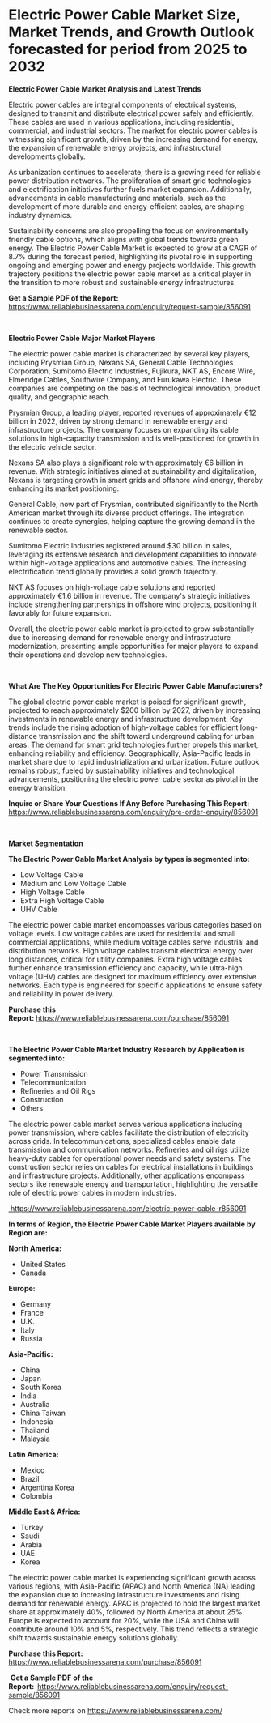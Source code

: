 <p><h1>Electric Power Cable Market Size, Market Trends, and Growth Outlook forecasted for period from 2025 to 2032</h1></p><p><strong>Electric Power Cable Market Analysis and Latest Trends</strong></p>
<p><p>Electric power cables are integral components of electrical systems, designed to transmit and distribute electrical power safely and efficiently. These cables are used in various applications, including residential, commercial, and industrial sectors. The market for electric power cables is witnessing significant growth, driven by the increasing demand for energy, the expansion of renewable energy projects, and infrastructural developments globally. </p><p>As urbanization continues to accelerate, there is a growing need for reliable power distribution networks. The proliferation of smart grid technologies and electrification initiatives further fuels market expansion. Additionally, advancements in cable manufacturing and materials, such as the development of more durable and energy-efficient cables, are shaping industry dynamics. </p><p>Sustainability concerns are also propelling the focus on environmentally friendly cable options, which aligns with global trends towards green energy. The Electric Power Cable Market is expected to grow at a CAGR of 8.7% during the forecast period, highlighting its pivotal role in supporting ongoing and emerging power and energy projects worldwide. This growth trajectory positions the electric power cable market as a critical player in the transition to more robust and sustainable energy infrastructures.</p></p>
<p><strong>Get a Sample PDF of the Report:&nbsp;</strong> <a href="https://www.reliablebusinessarena.com/enquiry/request-sample/856091?utm_campaign=2339&utm_medium=2&utm_source=Github&utm_content=ia&utm_term=13022025&utm_id=electric-power-cable">https://www.reliablebusinessarena.com/enquiry/request-sample/856091</a></p>
<p>&nbsp;</p>
<p><strong>Electric Power Cable Major Market Players</strong></p>
<p><p>The electric power cable market is characterized by several key players, including Prysmian Group, Nexans SA, General Cable Technologies Corporation, Sumitomo Electric Industries, Fujikura, NKT AS, Encore Wire, Elmeridge Cables, Southwire Company, and Furukawa Electric. These companies are competing on the basis of technological innovation, product quality, and geographic reach.</p><p>Prysmian Group, a leading player, reported revenues of approximately €12 billion in 2022, driven by strong demand in renewable energy and infrastructure projects. The company focuses on expanding its cable solutions in high-capacity transmission and is well-positioned for growth in the electric vehicle sector.</p><p>Nexans SA also plays a significant role with approximately €6 billion in revenue. With strategic initiatives aimed at sustainability and digitalization, Nexans is targeting growth in smart grids and offshore wind energy, thereby enhancing its market positioning.</p><p>General Cable, now part of Prysmian, contributed significantly to the North American market through its diverse product offerings. The integration continues to create synergies, helping capture the growing demand in the renewable sector.</p><p>Sumitomo Electric Industries registered around $30 billion in sales, leveraging its extensive research and development capabilities to innovate within high-voltage applications and automotive cables. The increasing electrification trend globally provides a solid growth trajectory.</p><p>NKT AS focuses on high-voltage cable solutions and reported approximately €1.6 billion in revenue. The company's strategic initiatives include strengthening partnerships in offshore wind projects, positioning it favorably for future expansion.</p><p>Overall, the electric power cable market is projected to grow substantially due to increasing demand for renewable energy and infrastructure modernization, presenting ample opportunities for major players to expand their operations and develop new technologies.</p></p>
<p>&nbsp;</p>
<p><strong>What Are The Key Opportunities For Electric Power Cable Manufacturers?</strong></p>
<p><p>The global electric power cable market is poised for significant growth, projected to reach approximately $200 billion by 2027, driven by increasing investments in renewable energy and infrastructure development. Key trends include the rising adoption of high-voltage cables for efficient long-distance transmission and the shift toward underground cabling for urban areas. The demand for smart grid technologies further propels this market, enhancing reliability and efficiency. Geographically, Asia-Pacific leads in market share due to rapid industrialization and urbanization. Future outlook remains robust, fueled by sustainability initiatives and technological advancements, positioning the electric power cable sector as pivotal in the energy transition.</p></p>
<p><strong>Inquire or Share Your Questions If Any Before Purchasing This Report:</strong> <a href="https://www.reliablebusinessarena.com/enquiry/pre-order-enquiry/856091?utm_campaign=2339&utm_medium=2&utm_source=Github&utm_content=ia&utm_term=13022025&utm_id=electric-power-cable">https://www.reliablebusinessarena.com/enquiry/pre-order-enquiry/856091</a></p>
<p>&nbsp;</p>
<p><strong>Market Segmentation</strong></p>
<p><strong>The Electric Power Cable Market Analysis by types is segmented into:</strong></p>
<p><ul><li>Low Voltage Cable</li><li>Medium and Low Voltage Cable</li><li>High Voltage Cable</li><li>Extra High Voltage Cable</li><li>UHV Cable</li></ul></p>
<p><p>The electric power cable market encompasses various categories based on voltage levels. Low voltage cables are used for residential and small commercial applications, while medium voltage cables serve industrial and distribution networks. High voltage cables transmit electrical energy over long distances, critical for utility companies. Extra high voltage cables further enhance transmission efficiency and capacity, while ultra-high voltage (UHV) cables are designed for maximum efficiency over extensive networks. Each type is engineered for specific applications to ensure safety and reliability in power delivery.</p></p>
<p><strong>Purchase this Report:&nbsp;</strong><a href="https://www.reliablebusinessarena.com/purchase/856091?utm_campaign=2339&utm_medium=2&utm_source=Github&utm_content=ia&utm_term=13022025&utm_id=electric-power-cable">https://www.reliablebusinessarena.com/purchase/856091</a></p>
<p>&nbsp;</p>
<p><strong>The Electric Power Cable Market Industry Research by Application is segmented into:</strong></p>
<p><ul><li>Power Transmission</li><li>Telecommunication</li><li>Refineries and Oil Rigs</li><li>Construction</li><li>Others</li></ul></p>
<p><p>The electric power cable market serves various applications including power transmission, where cables facilitate the distribution of electricity across grids. In telecommunications, specialized cables enable data transmission and communication networks. Refineries and oil rigs utilize heavy-duty cables for operational power needs and safety systems. The construction sector relies on cables for electrical installations in buildings and infrastructure projects. Additionally, other applications encompass sectors like renewable energy and transportation, highlighting the versatile role of electric power cables in modern industries.</p></p>
<p><a href="https://www.reliablebusinessarena.com/electric-power-cable-r856091?utm_campaign=2339&utm_medium=2&utm_source=Github&utm_content=ia&utm_term=13022025&utm_id=electric-power-cable">&nbsp;https://www.reliablebusinessarena.com/electric-power-cable-r856091</a></p>
<p><strong>In terms of Region, the Electric Power Cable Market Players available by Region are:</strong></p>
<p>
    <p> <strong> North America: </strong>
        <ul>
            <li>United States</li>
            <li>Canada</li>
        </ul>
        </p> 
    <p> <strong> Europe: </strong>
        <ul>
            <li>Germany</li>
            <li>France</li>
            <li>U.K.</li>
            <li>Italy</li>
            <li>Russia</li>
        </ul>
        </p> 
    <p> <strong> Asia-Pacific: </strong>
        <ul>
            <li>China</li>
            <li>Japan</li>
            <li>South Korea</li>
            <li>India</li>
            <li>Australia</li>
            <li>China Taiwan</li>
            <li>Indonesia</li>
            <li>Thailand</li>
            <li>Malaysia</li>
        </ul>
        </p> 
    <p> <strong> Latin America: </strong>
        <ul>
            <li>Mexico</li>
            <li>Brazil</li>
            <li>Argentina Korea</li>
            <li>Colombia</li>
        </ul>
        </p> 
    <p> <strong> Middle East & Africa: </strong>
        <ul>
            <li>Turkey</li>
            <li>Saudi</li>
            <li>Arabia</li>
            <li>UAE</li>
            <li>Korea</li>
        </ul>
    </p>
    </p>
<p><p>The electric power cable market is experiencing significant growth across various regions, with Asia-Pacific (APAC) and North America (NA) leading the expansion due to increasing infrastructure investments and rising demand for renewable energy. APAC is projected to hold the largest market share at approximately 40%, followed by North America at about 25%. Europe is expected to account for 20%, while the USA and China will contribute around 10% and 5%, respectively. This trend reflects a strategic shift towards sustainable energy solutions globally.</p></p>
<p><strong>Purchase this Report: </strong><a href="https://www.reliablebusinessarena.com/purchase/856091?utm_campaign=2339&utm_medium=2&utm_source=Github&utm_content=ia&utm_term=13022025&utm_id=electric-power-cable">https://www.reliablebusinessarena.com/purchase/856091</a></p>
<p>&nbsp;<strong>Get a Sample PDF of the Report:&nbsp;&nbsp;</strong><a href="https://www.reliablebusinessarena.com/enquiry/request-sample/856091?utm_campaign=2339&utm_medium=2&utm_source=Github&utm_content=ia&utm_term=13022025&utm_id=electric-power-cable">https://www.reliablebusinessarena.com/enquiry/request-sample/856091</a></p>
<p><strong></strong></p>
<p>Check more reports on <a href="https://www.reliablebusinessarena.com/?utm_campaign=2339&utm_medium=2&utm_source=Github&utm_content=ia&utm_term=13022025&utm_id=electric-power-cable">https://www.reliablebusinessarena.com/</a></p>